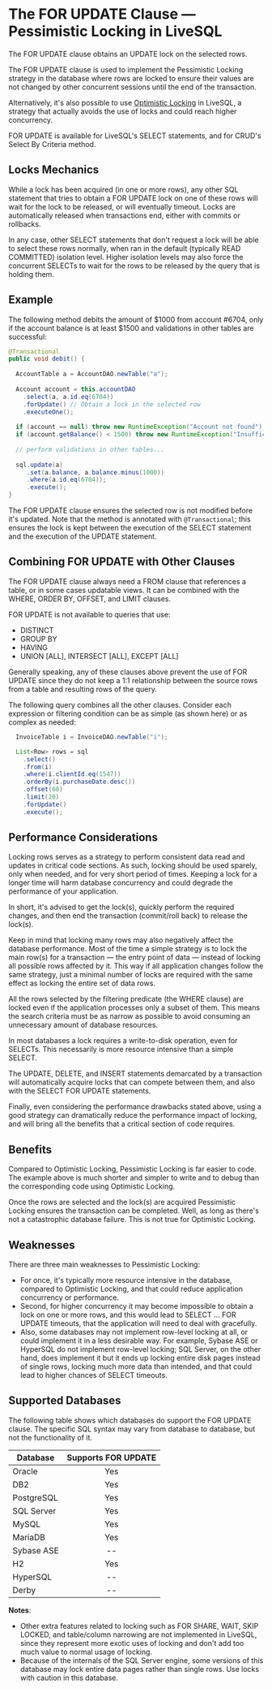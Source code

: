 # The FOR UPDATE Clause &mdash; Pessimistic Locking in LiveSQL

The FOR UPDATE clause obtains an UPDATE lock on the selected rows.

The FOR UPDATE clause is used to implement the Pessimistic Locking strategy in the database
where rows are locked to ensure their values are not changed by other concurrent sessions until the end of the 
transaction.

Alternatively, it's also possible to use [Optimistic Locking](../optimistic-locking.md) 
in LiveSQL, a strategy that actually avoids the use of locks and could reach higher concurrency.

FOR UPDATE is available for LiveSQL's SELECT statements, and for CRUD's Select By Criteria method.


## Locks Mechanics

While a lock has been acquired (in one or more rows), any other SQL statement that tries to obtain a FOR UPDATE 
lock on one of these rows will wait for the lock to be released, or will eventually timeout. Locks are 
automatically released when transactions end, either with commits or rollbacks.

In any case, other SELECT statements that don't request a lock will be able to select these rows normally, when ran
in the default (typically READ COMMITTED) isolation level. Higher isolation levels may also force the concurrent SELECTs to wait for
the rows to be released by the query that is holding them.


## Example

The following method debits the amount of $1000 from account #6704, only if the account balance
is at least $1500 and validations in other tables are successful:

```java
@Transactional
public void debit() {
  
  AccountTable a = AccountDAO.newTable("a");
  
  Account account = this.accountDAO
    .select(a, a.id.eq(6704))
    .forUpdate() // Obtain a lock in the selected row
    .executeOne();
  
  if (account == null) throw new RuntimeException("Account not found");
  if (account.getBalance() < 1500) throw new RuntimeException("Insufficient funds");
  
  // perform validations in other tables...
  
  sql.update(a)
     .set(a.balance, a.balance.minus(1000))
     .where(a.id.eq(6704));
     .execute();
}
```

The FOR UPDATE clause ensures the selected row is not modified before it's updated. Note that the
method is annotated with `@Transactional`; this ensures the lock is kept between the execution of the
SELECT statement and the execution of the UPDATE statement.


## Combining FOR UPDATE with Other Clauses

The FOR UPDATE clause always need a FROM clause that references a table, or in some cases updatable views.
It can be combined with the WHERE, ORDER BY, OFFSET, and LIMIT clauses.

FOR UPDATE is not available to queries that use:

- DISTINCT
- GROUP BY
- HAVING
- UNION [ALL], INTERSECT [ALL], EXCEPT [ALL]

Generally speaking, any of these clauses above prevent the use of FOR UPDATE since they do not keep a 1:1
relationship between the source rows from a table and resulting rows of the query.

The following query combines all the other clauses. Consider each expression or filtering condition can be
as simple (as shown here) or as complex as needed:

```java
  InvoiceTable i = InvoiceDAO.newTable("i");

  List<Row> rows = sql
    .select()
    .from(i)
    .where(i.clientId.eq(1547))
    .orderBy(i.purchaseDate.desc())
    .offset(60)
    .limit(20)
    .forUpdate()
    .execute();
```


## Performance Considerations

Locking rows serves as a strategy to perform consistent data read and updates in critical code sections.
As such, locking should be used sparely, only when needed, and for very short period of times. Keeping
a lock for a longer time will harm database concurrency and could degrade the performance of your application.

In short, it's advised to get the lock(s), quickly perform the required changes, and then end the transaction
(commit/roll back) to release the lock(s).

Keep in mind that locking many rows may also negatively affect the database performance. Most of the time
a simple strategy is to lock the main row(s) for a transaction &mdash; the entry point of data &mdash; instead
of locking all possible rows affected by it. This way if all application changes follow the same strategy,
just a minimal number of locks are required with the same effect as locking the entire set of data rows.

All the rows selected by the filtering predicate (the WHERE clause) are locked even if the application
processes only a subset of them. This means the search criteria must be as narrow as possible to avoid
consuming an unnecessary amount of database resources. 

In most databases a lock requires a write-to-disk operation, even for SELECTs. This necessarily is more
resource intensive than a simple SELECT.

The UPDATE, DELETE, and INSERT statements demarcated by a transaction will automatically acquire locks 
that can compete between them, and also with the SELECT FOR UPDATE statements.

Finally, even considering the performance drawbacks stated above, using a good strategy can dramatically
reduce the performance impact of locking, and will bring all the benefits that a critical section of code
requires.


## Benefits

Compared to Optimistic Locking, Pessimistic Locking is far easier to code. The example above is much shorter
and simpler to write and to debug than the corresponding code using Optimistic Locking.

Once the rows are selected and the lock(s) are acquired Pessimistic Locking ensures the transaction can be
completed. Well, as long as there's not a catastrophic database failure. This is not true for Optimistic
Locking.


## Weaknesses

There are three main weaknesses to Pessimistic Locking:

- For once, it's typically more resource intensive in the database, compared to Optimistic Locking, and 
that could reduce application concurrency or performance.
- Second, for higher concurrency it may become impossible to obtain a lock on one or more rows, and this
would lead to SELECT ... FOR UPDATE timeouts, that the application will need to deal with gracefully.
- Also, some databases may not implement row-level locking at all, or could implement it in a less
desirable way. For example, Sybase ASE or HyperSQL do not implement row-level locking; SQL Server, on
the other hand, does implement it but it ends up locking entire disk pages instead of single rows,
locking much more data than intended, and that could lead to higher chances of SELECT timeouts.


## Supported Databases

The following table shows which databases do support the FOR UPDATE clause. The specific SQL syntax may vary
from database to database, but not the functionality of it.

| Database   | Supports FOR UPDATE |
| ---------- | :--------: |
| Oracle     | Yes        |
| DB2        | Yes        |
| PostgreSQL | Yes        |
| SQL Server | Yes        |
| MySQL      | Yes        |
| MariaDB    | Yes        |
| Sybase ASE | --         |
| H2         | Yes        |
| HyperSQL   | --         |
| Derby      | --         |

**Notes**:

- Other extra features related to locking such as FOR SHARE, WAIT, SKIP LOCKED, and table/column narrowing are
not implemented in LiveSQL, since they represent more exotic uses of locking and don't add too much 
value to normal usage of locking.
- Because of the internals of the SQL Server engine, some versions of this database may lock entire data pages
rather than single rows. Use locks with caution in this database.

 
